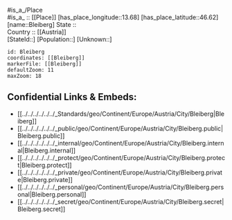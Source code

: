 ﻿---
location: [46.62,13.68] 
mapzoom: [7,12] 
mapmarker: city 
type: City
tags:
- geo/City


SpocWebEntityId: 29231
isDeleted: false
confidential: public

---
#is_a_/Place  
#is_a_ :: [[Place]] 
[has_place_longitude::13.68] 
[has_place_latitude::46.62] 
[name::Bleiberg] 
State ::  
Country :: [[Austria]]  
[StateId::] 
[Population::] 
[Unknown::] 


```leaflet
id: Bleiberg
coordinates: [[Bleiberg]] 
markerFile: [[Bleiberg]] 
defaultZoom: 11 
maxZoom: 18
```


## Confidential Links & Embeds: 
- [[../../../../../../_Standards/geo/Continent/Europe/Austria/City/Bleiberg|Bleiberg]] 
- [[../../../../../../_public/geo/Continent/Europe/Austria/City/Bleiberg.public|Bleiberg.public]] 
- [[../../../../../../_internal/geo/Continent/Europe/Austria/City/Bleiberg.internal|Bleiberg.internal]] 
- [[../../../../../../_protect/geo/Continent/Europe/Austria/City/Bleiberg.protect|Bleiberg.protect]] 
- [[../../../../../../_private/geo/Continent/Europe/Austria/City/Bleiberg.private|Bleiberg.private]] 
- [[../../../../../../_personal/geo/Continent/Europe/Austria/City/Bleiberg.personal|Bleiberg.personal]] 
- [[../../../../../../_secret/geo/Continent/Europe/Austria/City/Bleiberg.secret|Bleiberg.secret]] 
